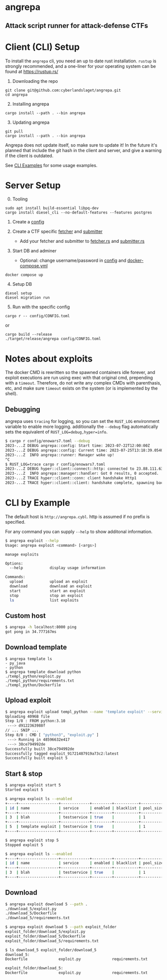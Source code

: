 # angrepa
## Attack script runner for attack-defense CTFs

# Client (CLI) Setup
To install the `angrepa` cli, you need an up to date rust installation. `rustup` is strongly recommended, and a one-liner for your operating system can be found at https://rustup.rs/

1. Downloading the repo
```
git clone git@github.com:cyberlandslaget/angrepa.git
cd angrepa
```

2. Installing angrepa
```
cargo install --path . --bin angrepa
```

3. Updating angrepa
```
git pull
cargo install --path . --bin angrepa
```

Angrepa does not update itself, so make sure to update it! In the future it's
planned that include the git hash in the client and server, and give a warning
if the client is outdated.

See [CLI Examples](#cli-by-example) for some usage examples.

# Server Setup
0. Tooling
```
sudo apt install build-essential libpq-dev
cargo install diesel_cli --no-default-features --features postgres
```

1. Create a [config](./config/)

2. Create a CTF specific [fetcher](./src/manager/fetcher/) and [submitter](./src/manager/submitter/)
    - Add your fetcher and submitter to [fetcher.rs](./src/manager/fetcher.rs) and [submitter.rs](./src/manager/submitter.rs)

3. Start DB and adminer
    - Optional: change username/password in [config](./config/) and [docker-compose.yml](./docker-compose.yml)
```
docker compose up
```

4. Setup DB
```
diesel setup
diesel migration run
```

5. Run with the specific config
```
cargo r -- config/CONFIG.toml
```
or
```
cargo build --release
./target/release/angrepa config/CONFIG.toml
```

# Notes about exploits
The docker CMD is rewritten so the spawned containers idle forever, and exploit
executions are run using exec with that original cmd, prepending with a
`timeout`. Therefore, do not write any complex CMDs with parenthasis, etc, and
make sure `timeout` exists on the system (or is implemented by the shell).

## Debugging
angrepa uses `tracing` for logging, so you can set the `RUST_LOG` environment
variable to enable more logging. additionally the `--debug` flag automatically
sets the equivalent of `RUST_LOG=debug,hyper=info`.
```sh
$ cargo r config/enowars7.toml --debug
2023-...Z DEBUG angrepa::config: Start time: 2023-07-22T12:00:00Z
2023-...Z DEBUG angrepa::config: Current time: 2023-07-25T13:18:39.054039Z
2023-...Z  INFO angrepa::runner: Manager woke up!
^C
$ RUST_LOG=trace cargo r config/enowars7.toml
2023-...Z DEBUG hyper::client::connect::http: connected to 23.88.111.63:443
2023-...Z  INFO angrepa::manager::handler: Got 0 results, 0 accepted.
2023-...Z TRACE hyper::client::conn: client handshake Http1
2023-...Z TRACE hyper::client::client: handshake complete, spawning background dispatcher task
```

# CLI by Example
The default host is `http://angrepa.cybl`. http is assumed if no prefix is
specified.

For any command you can supply `--help` to show additonal information.
```sh
$ angrepa exploit --help
Usage: angrepa exploit <command> [<args>]

manage exploits

Options:
  --help            display usage information

Commands:
  upload            upload an exploit
  download          download an exploit
  start             start an exploit
  stop              stop an exploit
  ls                list exploits
```

## Custom host
```sh
$ angrepa -h localhost:8000 ping
got pong in 34.777167ms
```

## Download template
```
$ angrepa template ls
- py_java
- python
$ angrepa template download python 
./templ_python/exploit.py
./templ_python/requirements.txt
./templ_python/Dockerfile
```

## Upload exploit
```sh
$ angrepa exploit upload templ_python --name 'template exploit' --service testservice 
Uploading 4096B file
Step 1/8 : FROM python:3.10
 ---> d9122363988f
// ... SNIP ...
Step 8/8 : CMD [ "python3", "exploit.py" ]
 ---> Running in 48596632e417
 ---> 38ce794992de
Successfully built 38ce794992de
Successfully tagged exploit_91721487919a73c2:latest
Successfully built exploit 5
```

## Start & stop
```sh
$ angrepa exploit start 5     
Started exploit 5

$ angrepa exploit ls --enabled
+----+------------------+-------------+---------+-----------+-----------+
| id | name             | service     | enabled | blacklist | pool_size |
+----+------------------+-------------+---------+-----------+-----------+
| 3  | blah             | testservice | true    |           | 1         |
+----+------------------+-------------+---------+-----------+-----------+
| 5  | template exploit | testservice | true    |           | 1         |
+----+------------------+-------------+---------+-----------+-----------+

$ angrepa exploit stop 5      
Stopped exploit 5

$ angrepa exploit ls --enabled 
+----+------------------+-------------+---------+-----------+-----------+
| id | name             | service     | enabled | blacklist | pool_size |
+----+------------------+-------------+---------+-----------+-----------+
| 3  | blah             | testservice | true    |           | 1         |
+----+------------------+-------------+---------+-----------+-----------+
```

## Download
```sh
$ angrepa exploit download 5 --path .
./download_5/exploit.py
./download_5/Dockerfile
./download_5/requirements.txt

$ angrepa exploit download 5 --path exploit_folder
exploit_folder/download_5/exploit.py
exploit_folder/download_5/Dockerfile
exploit_folder/download_5/requirements.txt

$ ls download_5 exploit_folder/download_5
download_5:
Dockerfile              exploit.py              requirements.txt

exploit_folder/download_5:
Dockerfile              exploit.py              requirements.txt
```
